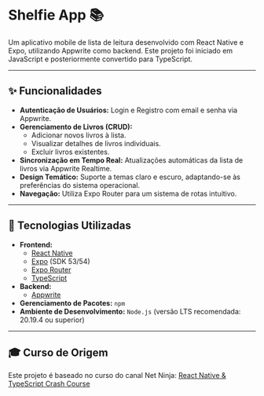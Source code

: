 # Shelfie App 📚

Um aplicativo mobile de lista de leitura desenvolvido com React Native e Expo, utilizando Appwrite como backend. Este projeto foi iniciado em JavaScript e posteriormente convertido para TypeScript.

---

## ✨ Funcionalidades

- **Autenticação de Usuários:** Login e Registro com email e senha via Appwrite.
- **Gerenciamento de Livros (CRUD):**
    - Adicionar novos livros à lista.
    - Visualizar detalhes de livros individuais.
    - Excluir livros existentes.
- **Sincronização em Tempo Real:** Atualizações automáticas da lista de livros via Appwrite Realtime.
- **Design Temático:** Suporte a temas claro e escuro, adaptando-se às preferências do sistema operacional.
- **Navegação:** Utiliza Expo Router para um sistema de rotas intuitivo.

---

## 🚀 Tecnologias Utilizadas

- **Frontend:**
    - [React Native](https://reactnative.dev/)
    - [Expo](https://expo.dev/) (SDK 53/54)
    - [Expo Router](https://expo.github.io/router/)
    - [TypeScript](https://www.typescriptlang.org/)
- **Backend:**
    - [Appwrite](https://appwrite.io/)
- **Gerenciamento de Pacotes:** `npm`
- **Ambiente de Desenvolvimento:** `Node.js` (versão LTS recomendada: 20.19.4 ou superior)

---

## 🎓 Curso de Origem

Este projeto é baseado no curso do canal Net Ninja:
[React Native & TypeScript Crash Course](https://youtube.com/playlist?list=PL4cUxeGkcC9hNTz3sxqGTfxAwU-DIHJd2&si=GPWq-qA-Zlvj5-gH)